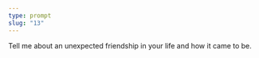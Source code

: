 ```yaml
---
type: prompt
slug: "13"
---
```


Tell me about an unexpected friendship in your life and how it came to be.
